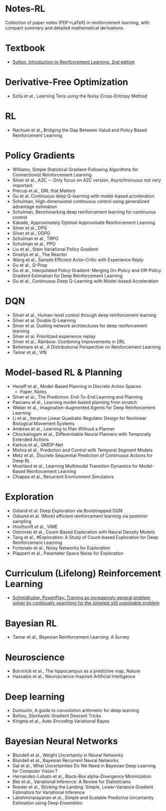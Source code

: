 # Notes-RL
Collection of paper notes (PDF+LaTeX) in reinforcement learning, with compact summary and detailed mathematical derivations.

# Textbook
- [Sutton, Introduction to Reinforcement Learning, 2nd edition](/Sutton%20-%20Introduction%20to%20RL)

# Derivative-Free Optimization
- Szita et al., Learning Teris using the Noisy Cross-Entropy Method

# RL
- Nachum et al., Bridging the Gap Between Valud and Policy Based Reinforcement Learning

# Policy Gradients
- Williams, Simple Statistical Gradient-Following Algorithms for Connectionist Reinforcement Learning
- Silver et al., A3C 
  -- Only focus on A2C version. Asynchronuous not very important
- Precup et al., DRL that Matters
- Gu et al. Continuous deep Q-learning with model-based acceleration
- Schulman, High-dimensional continuous control using generalized advantage estimation
- Schulman, Benchmarking deep reinforcement learning for continuous control
- Kakade, Approximately Optimal Approximate Reinforcement Learning
- Silver et al., DPG
- Silver et al., DDPG
- Schulman et al., TRPO
- Schulman et al., PPO
- Liu et al., Stein Variational Policy Gradient
- Gruslys et al., The Reactor
- Wang et al., Sample Efficient Actor-Critic with Experience Reply
- Gu et al., Q-Prop
- Gu et al., Interpolated Policy Gradient: Merging On-Policy and Off-Policy Gradient Estimation for Deep Reinforcement Learning
- Gu et al., Continuous Deep Q-Learning with Model-based Acceleration

# DQN
- Silver et al., Human-level control through deep reinforcement learning
- Silver et al. Double Q-Learning
- Silver et al. Dueling network architectures for deep reinforcement learning
- Silver et al. Prioritized experience replay
- Silver et al., Rainbow: Combining Improvements in DRL
- Bellemare et al., A Distributional Perspective on Reinforcement Learning
- Tamar et al., VIN

# Model-based RL & Planning
- Henaff et al., Model-Based Planning in Discrete Action Spaces
  - Paper, Notes
- Silver et al., The Predictron: End-To-End Learning and Planning
- Pascanu et al., Learning model-based planning from scratch
- Weber et al., Imagination-Augmented Agents for Deep Reinforcement Learning
- Li et al., Iterative Linear Quadratic Regulator Design for Nonlinear Biological Movement Systems
- Andreas et al., Learning to Plan Without a Planner
- Chockalingam et al., Differentiable Neural Planners with Temporally Extended Actions
- Karkus et al., QMDP-Net
- Mishra et al., Prediction and Control with Temporal Segment Models
- Metz et al., Discrete Sequential Prediction of Continuous Actions for Deep RL
- Moerland et al., Learning Multimodal Transition Dynamics for Model-Based Reinforcement Learning
- Chiappa et al., Recurrent Environment Simulators

# Exploration
- Ostand et al. Deep Exploration via Bootstrapped DQN
- Osband et al. (More) efficient reinforcement learning via posterior sampling
- Houthooft et al., VIME
- Ostrovski et al., Count-Based Exploration with Neural Density Models
- Tang et al., #Exploration: A Study of Count-based Exploration for Deep Reinforcement Learning
- Fortunato et al., Noisy Networks for Exploration
- Plappert et al., Parameter Space Noise for Exploration

# Curriculum (Lifelong) Reinforcement Learning
- [Schmidhuber, PowerPlay: Training an increasingly general problem solver by continually searching for the simplest still unsolvable problem](/PowerPlay)

# Bayesian RL
- Tamar et al., Bayesian Reinforcement Learning: A Survey

# Neuroscience
- Botvinick et al., The hippocampus as a predictive map, Nature
- Hassabis et al., Neuroscience-Inspired Artificial Intelligence

# Deep learning
- Dumoulin, A guide to convolution arithmetic for deep learning
- Bottou, Stochastic Gradient Descent Tricks
- Kingma et al., Auto-Encoding Variational Bayes

# Bayesian Neural Networks
- Blundell et al., Weight Uncertainty in Neural Networks
- Blundell et al., Bayesian Recurrent Neural Networks
- Gal et al., What Uncertainties Do We Need in Bayesian Deep Learning for Computer Vision ?
- Hernandez-Lobato et al., Black-Box alpha-Divergence Minimization
- Blei et al., Variational Inference: A Review for Statisticians
- Roeder et al., Sticking the Landing: Simple, Lower-Variance Gradient Estimators for Variational Inference
- Lakshminarayanan et al., Simple and Scalable Predictive Uncertainty Estimation using Deep Ensembles
